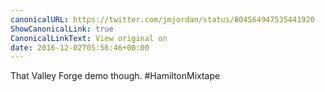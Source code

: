 ```yaml
---
canonicalURL: https://twitter.com/jmjordan/status/804564947535441920
ShowCanonicalLink: true
CanonicalLinkText: View original on
date: 2016-12-02T05:56:46+00:00
---
```

That Valley Forge demo though. #HamiltonMixtape